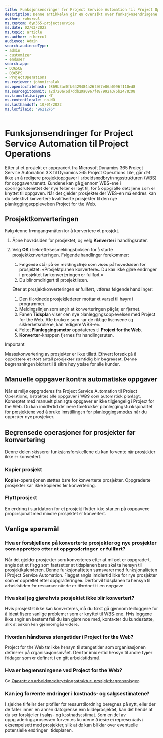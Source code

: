 ```yaml
---
title: Funksjonsendringer for Project Service Automation til Project Operations
description: Denne artikkelen gir en oversikt over funksjonsendringene for Microsoft Dynamics 365 Project Service Automation til Dynamics 365 Project Operations.
author: ruhercul
ms.custom: dyn365-projectservice
ms.date: 02/03/2022
ms.topic: article
ms.author: ruhercul
audience: Admin
search.audienceType:
- admin
- customizer
- enduser
search.app:
- D365CE
- D365PS
- ProjectOperations
ms.reviewer: johnmichalak
ms.openlocfilehash: 9869b3ad0fb6429484a26f367e06a0996f110ed8
ms.sourcegitcommit: a2d720ac6d7ddb20a0967fe87992a376b2478208
ms.translationtype: HT
ms.contentlocale: nb-NO
ms.lasthandoff: 10/04/2022
ms.locfileid: "9621276"
---
```

# <a name="feature-changes-for-project-service-automation-to-project-operations"></a>Funksjonsendringer for Project Service Automation til Project Operations

Etter at et prosjekt er oppgradert fra Microsoft Dynamics 365 Project Service Automation 3.X til Dynamics 365 Project Operations Lite, går det ikke an å redigere prosjektoppgaver i arbeidsnedbrytningsstrukturen (WBS) for oppgaverutenett. Kundene kan gå gjennom WBS-ene i sporingsrutenettet der nye felter er lagt til, for å oppgi alle detaljene som er knyttet til oppgaven. Når det gjelder prosjekter der WBS-en må endres, kan du selektivt konvertere kvalifiserte prosjekter til den nye planleggingsopplevelsen Project for the Web.

## <a name="project-conversion-process"></a>Prosjektkonverteringen

Følg denne fremgangsmåten for å konvertere et prosjekt.

1. Åpne hovedsiden for prosjektet, og velg **Konverter** i handlingsruten.
1. Velg **OK** i bekreftelsesmeldingsboksen for å starte prosjektkonverteringen. Følgende handlinger forekommer:

    1. Følgende står på en meldingslinje som vises på hovedsiden for prosjektet: «Prosjektplanen konverteres. Du kan ikke gjøre endringer i prosjektet før konverteringen er fullført.»
    1. Du blir omdirigert til prosjektlisten.

    Etter at prosjektkonverteringen er fullført, utføres følgende handlinger:

    1. Den tilordnede prosjektlederen mottar et varsel til høyre i programmet.
    1. Meldingslinjen som angir at konverteringen pågår, er fjernet.
    1. Fanen **Tidsplan** viser den nye planleggingsopplevelsen med Project for the Web. Alle brukere som har de riktige lisensene og sikkerhetsrollene, kan redigere WBS-en.
    1. Feltet **Planleggingsmotor** oppdateres til **Project for the Web**.
    1. **Konverter**-knappen fjernes fra handlingsruten.

> [!IMPORTANT]
> Massekonvertering av prosjekter er ikke tillatt. Ethvert forsøk på å oppdatere et stort antall prosjekter samtidig blir begrenset. Denne begrensningen bidrar til å sikre høy ytelse for alle kunder.

## <a name="manual-tasks-vs-automatic-tasks"></a>Manuelle oppgaver kontra automatiske oppgaver

Når et miljø oppgraderes fra Project Service Automation til Project Operations, betraktes alle oppgaver i WBS som automatisk planlagt. Konseptet med manuelt planlagte oppgaver er ikke tilgjengelig i Project for the Web. Du kan imidlertid definere foretrukket planleggingsfunksjonalitet for prosjektene ved å bruke innstillingen for [planleggingsmodus](/project-management/scheduling-modes.md) når du oppretter nye prosjekter.

## <a name="restricted-operations-for-pre-conversion-projects"></a>Begrensede operasjoner for prosjekter før konvertering

Denne delen skisserer funksjonsforskjellene du kan forvente når prosjekter ikke er konvertert.

### <a name="copy-project"></a>Kopier prosjekt

**Kopier**-operasjonen støttes bare for konverterte prosjekter. Oppgraderte prosjekter kan ikke kopieres før konvertering.

### <a name="move-project"></a>Flytt prosjekt

En endring i startdatoen for et prosjekt flytter ikke starten på oppgavene proporsjonalt med mindre prosjektet er konvertert.

## <a name="frequently-asked-questions"></a>Vanlige spørsmål

### <a name="what-are-the-differences-between-converted-projects-and-new-projects-that-are-created-after-the-upgrade-has-been-completed"></a>Hva er forskjellene på konverterte prosjekter og nye prosjekter som opprettes etter at oppgraderingen er fullført?

Når det gjelder prosjekter som konverteres etter at miljøet er oppgradert, angis det et flagg som fastsetter at tidsplanen bare skal ta hensyn til prosjektkalenderen. Denne funksjonaliteten samsvarer med funksjonaliteten i Project Service Automation. Flagget angis imidlertid ikke for nye prosjekter som er opprettet etter oppgraderingen. Derfor vil tidsplanen ta hensyn til arbeidstiden for ressurser når de er tilordnet til en oppgave.

### <a name="what-should-i-do-if-my-project-fails-to-be-converted"></a>Hva skal jeg gjøre hvis prosjektet ikke blir konvertert?

Hvis prosjektet ikke kan konverteres, må du først gå gjennom feilloggene for å identifisere vanlige problemer som er knyttet til WBS-ene. Hvis loggene ikke angir en bestemt feil du kan gjøre noe med, kontakter du kundestøtte, slik at saken kan gjennomgås videre.

### <a name="how-are-business-closures-handled-in-project-for-the-web"></a>Hvordan håndteres stengetider i Project for the Web?

Project for the Web tar ikke hensyn til stengetider som organisasjonen definerer på organisasjonsnivået. Den tar imidlertid hensyn til andre typer fridager som er definert i en gitt arbeidstidsmal.

### <a name="what-are-the-limitations-of-project-for-the-web"></a>Hva er begrensningene ved Project for the Web?

Se [Opprett en arbeidsnedbrytningsstruktur: prosjektbegrensninger](/project-management/create-wbs#project-limitations.md).

### <a name="can-i-expect-changes-to-my-cost-and-sales-estimates"></a>Kan jeg forvente endringer i kostnads- og salgsestimatene?

I sjeldne tilfeller der profiler for ressurstilordning beregnes på nytt, eller der de faller innen en annen datogrense enn kildeprosjektet, kan det hende at du ser forskjeller i salgs- og kostnadsestimat. Som en del av oppgraderingsprosessen forventes kundene å teste et representativt eksempelsett med prosjekter, slik at de kan bli klar over eventuelle potensielle endringer i tidsplanen.
